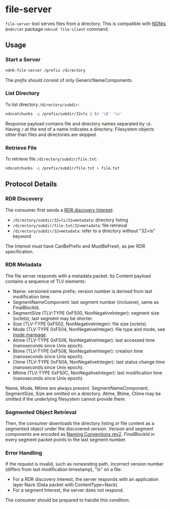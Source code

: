 # file-server

`file-server` tool serves files from a directory.
This is compatible with [NDNts](https://yoursunny.com/p/NDNts/) `@ndn/cat` package `ndncat file-client` command.

## Usage

### Start a Server

```bash
ndn6-file-server /prefix /directory
```

The *prefix* should consist of only GenericNameComponents.

### List Directory

To list directory `/directory/subdir`:

```bash
ndncatchunks -q /prefix/subdir/32=ls | tr '\0' '\n'
```

Response payload contains file and directory names separated by `\0`.
Having `/` at the end of a name indicates a directory.
Filesystem objects other than files and directories are skipped.

### Retrieve File

To retrieve file `/directory/subdir/file.txt`:

```bash
ndncatchunks -q /prefix/subdir/file.txt > file.txt
```

## Protocol Details

### RDR Discovery

The consumer first sends a [RDR discovery Interest](https://redmine.named-data.net/projects/ndn-tlv/wiki/RDR):

* `/directory/subdir/32=ls/32=metadata`: directory listing
* `/directory/subdir/file.txt/32=metadata`: file retrieval
* `/directory/subdir/32=metadata`: refer to a directory without "32=ls" keyword

The Interest must have CanBePrefix and MustBeFresh, as per RDR specification.

### RDR Metadata

The file server responds with a metadata packet.
Its Content payload contains a sequence of TLV elements:

* Name: versioned name prefix; version number is derived from last modification time.
* SegmentNameComponent: last segment number (inclusive), same as FinalBlockId.
* SegmentSize (TLV-TYPE 0xF500, NonNegativeInteger): segment size (octets); last segment may be shorter.
* Size (TLV-TYPE 0xF502, NonNegativeInteger): file size (octets).
* Mode (TLV-TYPE 0xF504, NonNegativeInteger): file type and mode, see [inode manpage](https://man7.org/linux/man-pages/man7/inode.7.html).
* Atime (TLV-TYPE 0xF506, NonNegativeInteger): last accessed time (nanoseconds since Unix epoch).
* Btime (TLV-TYPE 0xF508, NonNegativeInteger): creation time (nanoseconds since Unix epoch).
* Ctime (TLV-TYPE 0xF50A, NonNegativeInteger): last status change time (nanoseconds since Unix epoch).
* Mtime (TLV-TYPE 0xF50C, NonNegativeInteger): last modification time (nanoseconds since Unix epoch).

Name, Mode, Mtime are always present.
SegmentNameComponent, SegmentSize, Size are omitted on a directory.
Atime, Btime, Ctime may be omitted if the underlying filesystem cannot provide them.

### Segmented Object Retrieval

Then, the consumer downloads the directory listing or file content as a segmented object under the discovered version.
Version and segment components are encoded as [Naming Conventions rev2](https://named-data.net/publications/techreports/ndn-tr-22-2-ndn-memo-naming-conventions/).
*FinalBlockId* in every segment packet points to the last segment number.

### Error Handling

If the request is invalid, such as nonexisting path, incorrect version number (differs from last modification timestamp), "ls" on a file:

* For a RDR discovery Interest, the server responds with an application layer Nack (Data packet with ContentType=Nack).
* For a segment Interest, the server does not respond.

The consumer should be prepared to handle this condition.
